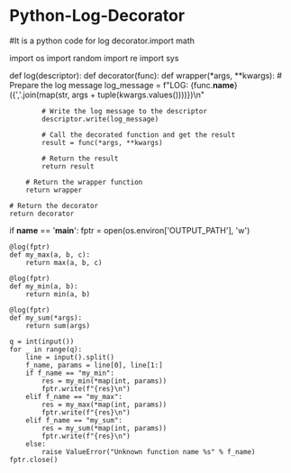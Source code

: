 # Python-Log-Decorator
#It is a python code for log decorator.import math

import os
import random
import re
import sys

def log(descriptor):
    def decorator(func):
        def wrapper(*args, **kwargs):
            # Prepare the log message
            log_message = f"LOG: {func.__name__} ({','.join(map(str, args + tuple(kwargs.values())))})\n"

            # Write the log message to the descriptor
            descriptor.write(log_message)

            # Call the decorated function and get the result
            result = func(*args, **kwargs)

            # Return the result
            return result

        # Return the wrapper function
        return wrapper

    # Return the decorator
    return decorator

if __name__ == '__main__':
    fptr = open(os.environ['OUTPUT_PATH'], 'w')

    @log(fptr)
    def my_max(a, b, c):
        return max(a, b, c)

    @log(fptr)
    def my_min(a, b):
        return min(a, b)

    @log(fptr)
    def my_sum(*args):
        return sum(args)

    q = int(input())
    for _ in range(q):
        line = input().split()
        f_name, params = line[0], line[1:]
        if f_name == "my_min":
            res = my_min(*map(int, params))
            fptr.write(f"{res}\n")
        elif f_name == "my_max":
            res = my_max(*map(int, params))
            fptr.write(f"{res}\n")
        elif f_name == "my_sum":
            res = my_sum(*map(int, params))
            fptr.write(f"{res}\n")
        else:
            raise ValueError("Unknown function name %s" % f_name)
    fptr.close()


